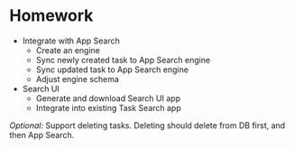 # Homework

- Integrate with App Search
  - Create an engine
  - Sync newly created task to App Search engine
  - Sync updated task to App Search engine
  - Adjust engine schema
- Search UI
  - Generate and download Search UI app
  - Integrate into existing Task Search app

_Optional:_
Support deleting tasks. Deleting should delete from DB first, and then App Search.
